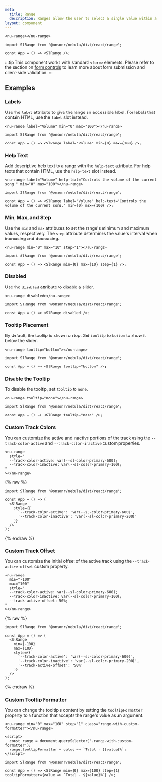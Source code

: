 ```yaml
---
meta:
  title: Range
  description: Ranges allow the user to select a single value within a given range using a slider.
layout: component
---
```


```html:preview
<nu-range></nu-range>
```

```jsx:react
import SlRange from '@onsonr/nebula/dist/react/range';

const App = () => <SlRange />;
```

:::tip
This component works with standard `<form>` elements. Please refer to the section on [form controls](/getting-started/form-controls) to learn more about form submission and client-side validation.
:::

## Examples

### Labels

Use the `label` attribute to give the range an accessible label. For labels that contain HTML, use the `label` slot instead.

```html:preview
<nu-range label="Volume" min="0" max="100"></nu-range>
```

```jsx:react
import SlRange from '@onsonr/nebula/dist/react/range';

const App = () => <SlRange label="Volume" min={0} max={100} />;
```

### Help Text

Add descriptive help text to a range with the `help-text` attribute. For help texts that contain HTML, use the `help-text` slot instead.

```html:preview
<nu-range label="Volume" help-text="Controls the volume of the current song." min="0" max="100"></nu-range>
```

```jsx:react
import SlRange from '@onsonr/nebula/dist/react/range';

const App = () => <SlRange label="Volume" help-text="Controls the volume of the current song." min={0} max={100} />;
```

### Min, Max, and Step

Use the `min` and `max` attributes to set the range's minimum and maximum values, respectively. The `step` attribute determines the value's interval when increasing and decreasing.

```html:preview
<nu-range min="0" max="10" step="1"></nu-range>
```

```jsx:react
import SlRange from '@onsonr/nebula/dist/react/range';

const App = () => <SlRange min={0} max={10} step={1} />;
```

### Disabled

Use the `disabled` attribute to disable a slider.

```html:preview
<nu-range disabled></nu-range>
```

```jsx:react
import SlRange from '@onsonr/nebula/dist/react/range';

const App = () => <SlRange disabled />;
```

### Tooltip Placement

By default, the tooltip is shown on top. Set `tooltip` to `bottom` to show it below the slider.

```html:preview
<nu-range tooltip="bottom"></nu-range>
```

```jsx:react
import SlRange from '@onsonr/nebula/dist/react/range';

const App = () => <SlRange tooltip="bottom" />;
```

### Disable the Tooltip

To disable the tooltip, set `tooltip` to `none`.

```html:preview
<nu-range tooltip="none"></nu-range>
```

```jsx:react
import SlRange from '@onsonr/nebula/dist/react/range';

const App = () => <SlRange tooltip="none" />;
```

### Custom Track Colors

You can customize the active and inactive portions of the track using the `--track-color-active` and `--track-color-inactive` custom properties.

```html:preview
<nu-range
  style="
  --track-color-active: var(--sl-color-primary-600);
  --track-color-inactive: var(--sl-color-primary-100);
"
></nu-range>
```

{% raw %}

```jsx:react
import SlRange from '@onsonr/nebula/dist/react/range';

const App = () => (
  <SlRange
    style={{
      '--track-color-active': 'var(--sl-color-primary-600)',
      '--track-color-inactive': 'var(--sl-color-primary-200)'
    }}
  />
);
```

{% endraw %}

### Custom Track Offset

You can customize the initial offset of the active track using the `--track-active-offset` custom property.

```html:preview
<nu-range
  min="-100"
  max="100"
  style="
  --track-color-active: var(--sl-color-primary-600);
  --track-color-inactive: var(--sl-color-primary-100);
  --track-active-offset: 50%;
"
></nu-range>
```

{% raw %}

```jsx:react
import SlRange from '@onsonr/nebula/dist/react/range';

const App = () => (
  <SlRange
    min={-100}
    max={100}
    style={{
      '--track-color-active': 'var(--sl-color-primary-600)',
      '--track-color-inactive': 'var(--sl-color-primary-200)',
      '--track-active-offset': '50%'
    }}
  />
);
```

{% endraw %}

### Custom Tooltip Formatter

You can change the tooltip's content by setting the `tooltipFormatter` property to a function that accepts the range's value as an argument.

```html:preview
<nu-range min="0" max="100" step="1" class="range-with-custom-formatter"></nu-range>

<script>
  const range = document.querySelector('.range-with-custom-formatter');
  range.tooltipFormatter = value => `Total - ${value}%`;
</script>
```

```jsx:react
import SlRange from '@onsonr/nebula/dist/react/range';

const App = () => <SlRange min={0} max={100} step={1} tooltipFormatter={value => `Total - ${value}%`} />;
```
